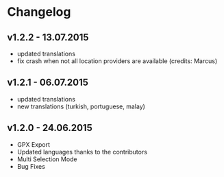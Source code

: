 # Changelog
## v1.2.2 - 13.07.2015
* updated translations
* fix crash when not all location providers are available (credits: Marcus)

## v1.2.1 - 06.07.2015
* updated translations
* new translations (turkish, portuguese, malay)

## v1.2.0 - 24.06.2015
* GPX Export
* Updated languages thanks to the contributors
* Multi Selection Mode
* Bug Fixes
